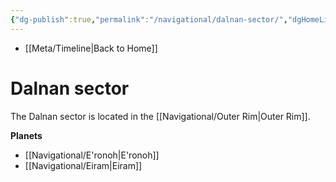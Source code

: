 ```yaml
---
{"dg-publish":true,"permalink":"/navigational/dalnan-sector/","dgHomeLink":false}
---
```


- [[Meta/Timeline\|Back to Home]]

# Dalnan sector
The Dalnan sector is located in the [[Navigational/Outer Rim\|Outer Rim]].

**Planets**
- [[Navigational/E'ronoh\|E'ronoh]]
- [[Navigational/Eiram\|Eiram]]
